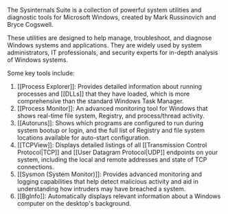 The Sysinternals Suite is a collection of powerful system utilities and diagnostic tools for Microsoft Windows, created by Mark Russinovich and Bryce Cogswell.

These utilities are designed to help manage, troubleshoot, and diagnose Windows systems and applications. They are widely used by system administrators, IT professionals, and security experts for in-depth analysis of Windows systems.

Some key tools include:

1. [[Process Explorer]]: Provides detailed information about running processes and [[DLLs]] that they have loaded, which is more comprehensive than the standard Windows Task Manager.
2. [[Process Monitor]]: An advanced monitoring tool for Windows that shows real-time file system, Registry, and process/thread activity.
3. [[Autoruns]]: Shows which programs are configured to run during system bootup or login, and the full list of Registry and file system locations available for auto-start configuration.
4. [[TCPView]]: Displays detailed listings of all [[Transmission Control Protocol|TCP]] and [[User Datagram Protocol|UDP]] endpoints on your system, including the local and remote addresses and state of TCP connections.
5. [[Sysmon (System Monitor)]]: Provides advanced monitoring and logging capabilities that help detect malicious activity and aid in understanding how intruders may have breached a system.
6. [[BgInfo]]: Automatically displays relevant information about a Windows computer on the desktop's background.